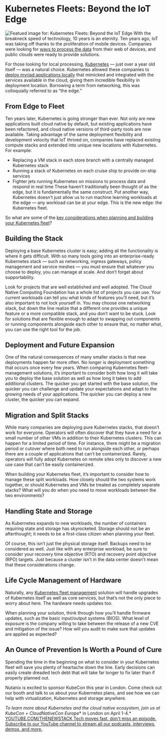 # Kubernetes Fleets: Beyond the IoT Edge
![Featued image for: Kubernetes Fleets: Beyond the IoT Edge](https://cdn.thenewstack.io/media/2025/03/57a97849-chip-1024x576.jpg)
With the breakneck speed of technology, 10 years is an eternity. Ten years ago, IoT was taking off thanks to the proliferation of mobile devices. Companies were looking for [ways to process the data](https://thenewstack.io/5-ways-data-protection-for-kubernetes-is-different/) from their web of devices, and public clouds were ready to provide solutions.

For those looking for local processing, [Kubernetes](https://thenewstack.io/kubernetes/) — just over a year old itself — was a natural choice. Kubernetes allowed these companies to [deploy myriad applications locally](https://thenewstack.io/a-look-at-kubernetes-deployment/) that mimicked and integrated with the services available in the cloud, giving them incredible flexibility in deployment location. Borrowing a term from networking, this was colloquially referred to as “the edge.”

## From Edge to Fleet
Ten years later, Kubernetes is going stronger than ever. Not only are new applications built cloud native by default, but existing applications have been refactored, and cloud native versions of third-party tools are now available. Taking advantage of the same deployment flexibility and development velocity that IoT thrived on, companies have replaced existing compute stacks and extended into unique new locations with Kubernetes. For example:

- Replacing a VM stack in each store branch with a centrally managed Kubernetes stack
- Running a stack of Kubernetes on each cruise ship to provide on-ship services
- Fighter jets running Kubernetes on missions to process data and respond in real time
These haven’t traditionally been thought of as the edge, but it is fundamentally the same construct. Put another way, Kubernetes doesn’t just allow us to run machine learning workloads at the edge — any workload can be at your edge. This is the new edge: the Kubernetes fleet.

So what are some of the [key considerations when planning and building your Kubernetes fleet](https://thenewstack.io/the-state-of-kubernetes-key-challenges-and-the-role-of-ai/)?

## Building the Stack
Deploying a base Kubernetes cluster is easy; adding all the functionality is where it gets difficult. With so many tools going into an enterprise-ready Kubernetes stack — such as networking, ingress gateways, policy management and service meshes — you must ensure that whatever you choose to deploy, you can manage at scale. And don’t forget about supportability.

Look for projects that are well established and well adopted. The Cloud Native Computing Foundation has a whole list of projects you can use. Your current workloads can tell you what kinds of features you’ll need, but it’s also important to not lock yourself in. You may choose one networking stack, but down the line realize that a different one provides a unique feature or a more compatible stack, and you don’t want to be stuck. Look for solutions that are flexible enough to adapt to swapping out components or running components alongside each other to ensure that, no matter what, you can use the right tool for the job.

## Deployment and Future Expansion
One of the natural consequences of many smaller stacks is that new deployments happen far more often. No longer is deployment something that occurs once every few years. When comparing Kubernetes fleet-management solutions, it’s important to consider both how long it will take you to deploy the base solution as well as how long it takes to add additional clusters. The quicker you get started with the base solution, the quicker you can challenge and update your expectations and adapt to the growing needs of your applications. The quicker you can deploy a new cluster, the quicker you can expand.

## Migration and Split Stacks
While many companies are deploying pure Kubernetes stacks, that doesn’t work for everyone. Operators will often discover that they have a need for a small number of other VMs in addition to their Kubernetes clusters. This can happen for a limited period of time. For instance, there might be a migration period or cutover where both need to run alongside each other, or perhaps there are a couple of applications that can’t be containerized. Rarely, operators will fully adopt Kubernetes on remote sites only to discover a new use case that can’t be easily containerized.

When building your Kubernetes fleet, it’s important to consider how to manage these split workloads. How closely should the two systems work together, or should Kubernetes and VMs be treated as completely separate stacks? What will you do when you need to move workloads between the two environments?

## Handling State and Storage
As Kubernetes expands to new workloads, the number of containers requiring state and storage has skyrocketed. Storage should not be an afterthought; it needs to be a first-class citizen when planning your fleet.

Of course, this isn’t just the physical storage itself. Backups need to be considered as well. Just like with any enterprise workload, be sure to consider your recovery time objective (RTO) and recovery point objective (RPO) targets. Just because a cluster isn’t in the data center doesn’t mean that these considerations change.

## Life Cycle Management of Hardware
Naturally, any [Kubernetes fleet management](https://thenewstack.io/kubernetes-will-revolutionize-enterprise-database-management/) solution will handle upgrades of Kubernetes itself as well as core services, but that’s not the only piece to worry about here. The hardware needs updates too.

When planning your solution, think through how you’ll handle firmware updates, such as the basic input/output systems (BIOS). What level of exposure is the company willing to take between the release of a new CVE and mitigation of the issue? How will you audit to make sure that updates are applied as expected?

## An Ounce of Prevention Is Worth a Pound of Cure
Spending the time in the beginning on what to consider in your Kubernetes fleet will save you plenty of heartache down the line. Early decisions can easily create dreaded tech debt that will take far longer to fix later than if properly planned out.

Nutanix is excited to sponsor KubeCon this year in London. Come check out our booth and talk to us about your Kubernetes plans, and see how we can help with virtualization, Kubernetes and storage anywhere.

*To learn more about Kubernetes and the cloud native ecosystem, join us at* *KubeCon + CloudNativeCon Europe** in London on April 1-4.*
[
YOUTUBE.COM/THENEWSTACK
Tech moves fast, don't miss an episode. Subscribe to our YouTube
channel to stream all our podcasts, interviews, demos, and more.
](https://youtube.com/thenewstack?sub_confirmation=1)